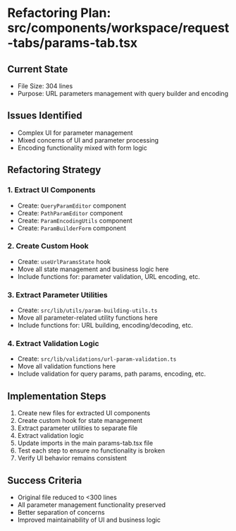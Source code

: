 # Refactoring Plan: src/components/workspace/request-tabs/params-tab.tsx

## Current State
- File Size: 304 lines
- Purpose: URL parameters management with query builder and encoding

## Issues Identified
- Complex UI for parameter management
- Mixed concerns of UI and parameter processing
- Encoding functionality mixed with form logic

## Refactoring Strategy

### 1. Extract UI Components
- Create: `QueryParamEditor` component
- Create: `PathParamEditor` component
- Create: `ParamEncodingUtils` component
- Create: `ParamBuilderForm` component

### 2. Create Custom Hook
- Create: `useUrlParamsState` hook
- Move all state management and business logic here
- Include functions for: parameter validation, URL encoding, etc.

### 3. Extract Parameter Utilities
- Create: `src/lib/utils/param-building-utils.ts`
- Move all parameter-related utility functions here
- Include functions for: URL building, encoding/decoding, etc.

### 4. Extract Validation Logic
- Create: `src/lib/validations/url-param-validation.ts`
- Move all validation functions here
- Include validation for query params, path params, encoding, etc.

## Implementation Steps
1. Create new files for extracted UI components
2. Create custom hook for state management
3. Extract parameter utilities to separate file
4. Extract validation logic
5. Update imports in the main params-tab.tsx file
6. Test each step to ensure no functionality is broken
7. Verify UI behavior remains consistent

## Success Criteria
- Original file reduced to <300 lines
- All parameter management functionality preserved
- Better separation of concerns
- Improved maintainability of UI and business logic